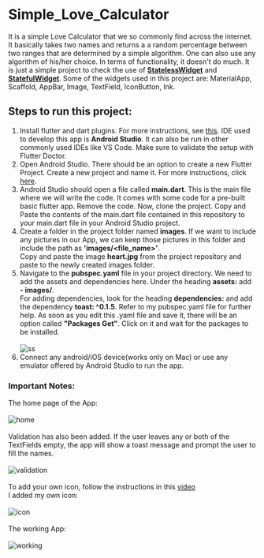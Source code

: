 # Simple_Love_Calculator
It is a simple Love Calculator that we so commonly find across the internet. It basically takes two names and returns a a random percentage between two ranges that are determined by a simple algorithm. One can also use any algorithm of his/her choice. In terms of functionality, it doesn't do much. It is just a simple project to check the use of **[StatelessWidget](https://api.flutter.dev/flutter/widgets/StatelessWidget-class.html)** and **[StatefulWidget](https://api.flutter.dev/flutter/widgets/StatefulWidget-class.html)**. Some of the widgets used in this project are: MaterialApp, Scaffold, AppBar, Image, TextField, IconButton, Ink. <br>

## Steps to run this project:
1. Install flutter and dart plugins. For more instructions, see [this](https://flutter.dev/docs/get-started/editor?tab=androidstudio). IDE used to develop this app is **Android Studio**. It can also be run in other commonly used IDEs like VS Code. Make sure to validate the setup with Flutter Doctor.
2. Open Android Studio. There should be an option to create a new Flutter Project. Create a new project and name it. For more instructions, click [here](https://flutter.dev/docs/get-started/test-drive?tab=androidstudio).
3. Android Studio should open a file called **main.dart**. This is the main file where we will write the code. It comes with some code for a pre-built basic flutter app. Remove the code. Now, clone the project. Copy and Paste the contents of the main.dart file contained in this repository to your main.dart file in your Android Studio project.
4. Create a folder in the project folder named **images**. If we want to include any pictures in our App, we can keep those pictures in this folder and include the path as **'images/<file_name>'**. <br>
  Copy and paste the image **heart\.jpg** from the project repository and paste to the newly created images folder.
5. Navigate to the **pubspec.yaml** file in your project directory. We need to add the assets and dependencies here. Under the heading **assets:** add **- images/**. <br>
  For adding dependencies, look for the heading **dependencies:** and add the dependency **toast: ^0.1.5**. Refer to my pubspec.yaml file for further help. As soon as you edit this .yaml file and save it, there will be an option called **"Packages Get"**. Click on it and wait for the packages to be installed.<br><br>![ss](screenshot/ss1.png)<br>
6. Connect any android/iOS device(works only on Mac) or use any emulator offered by Android Studio to run the app. <br>
  

### Important Notes:
The home page of the App: <br><br> ![home](screenshot/homepage.jpeg)<br><br>
Validation has also been added. If the user leaves any or both of the TextFields empty, the app will show a toast message and prompt the user to fill the names.<br><br> ![validation](screenshot/validation.jpeg) <br><br>
To add your own icon, follow the instructions in this [video](https://www.youtube.com/watch?v=hpQenyqxTmw&list=PLSzsOkUDsvdtl3Pw48-R8lcK2oYkk40cm&index=17)<br>I added my own icon:<br><br>![icon](screenshot/icon.jpeg) <br><br>
The working App: <br><br>![working](screenshot/working.jpeg)<br><br>
